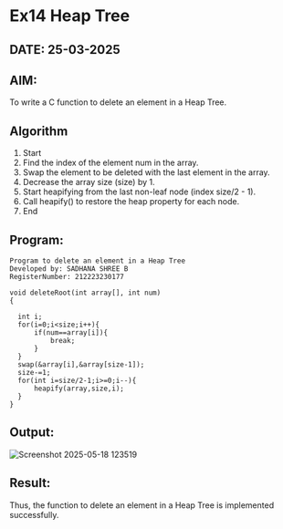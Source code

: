 # Ex14 Heap Tree
## DATE: 25-03-2025
## AIM:
To write a C function to delete an element in a Heap Tree.

## Algorithm
1. Start
2. Find the index of the element num in the array.
3. Swap the element to be deleted with the last element in the array.
4. Decrease the array size (size) by 1.
5. Start heapifying from the last non-leaf node (index size/2 - 1).
6. Call heapify() to restore the heap property for each node.
7. End  

## Program:
```
Program to delete an element in a Heap Tree
Developed by: SADHANA SHREE B
RegisterNumber: 212223230177

void deleteRoot(int array[], int num)
{

  int i;
  for(i=0;i<size;i++){
      if(num==array[i]){
          break;
      }
  }
  swap(&array[i],&array[size-1]);
  size-=1;
  for(int i=size/2-1;i>=0;i--){
      heapify(array,size,i);
  }
}

```

## Output:

![Screenshot 2025-05-18 123519](https://github.com/user-attachments/assets/71582314-637b-4d2e-b213-fc63f9ec8ba2)


## Result:
Thus, the function to delete an element in a Heap Tree is implemented successfully.
